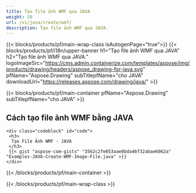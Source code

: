 ```yaml
---
title: Tạo file ảnh WMF qua JAVA
weight: 20
url: /vi/java/create/wmf/
description: Tạo file ảnh WMF qua JAVA.
---
```


{{< blocks/products/pf/main-wrap-class isAutogenPage="true">}}
{{< blocks/products/pf/i18n/upper-banner h1="Tạo file ảnh WMF qua JAVA" h2="Tạo file ảnh WMF qua JAVA." logoImageSrc="https://cms.admin.containerize.com/templates/aspose/img/products/drawing/headers/aspose_drawing-for-java.svg" pfName="Aspose.Drawing" subTitlepfName="cho JAVA" downloadUrl="https://releases.aspose.com/drawing/java/" >}}

{{< blocks/products/pf/main-container pfName="Aspose.Drawing" subTitlepfName="cho JAVA" >}}

<h2>Cách tạo file ảnh WMF bằng JAVA</h2>

    <div class="codeblock" id="code">
     <h3>
      Tạo File Ảnh WMF - JAVA
     </h3>
     {{< gist "aspose-com-gists" "3562c2fe053aae0bda46f32abae6062a" "Examples-JAVA-Create-WMF-Image-File.java" >}}
    </div>

{{< /blocks/products/pf/main-container >}}


{{< /blocks/products/pf/main-wrap-class >}}
